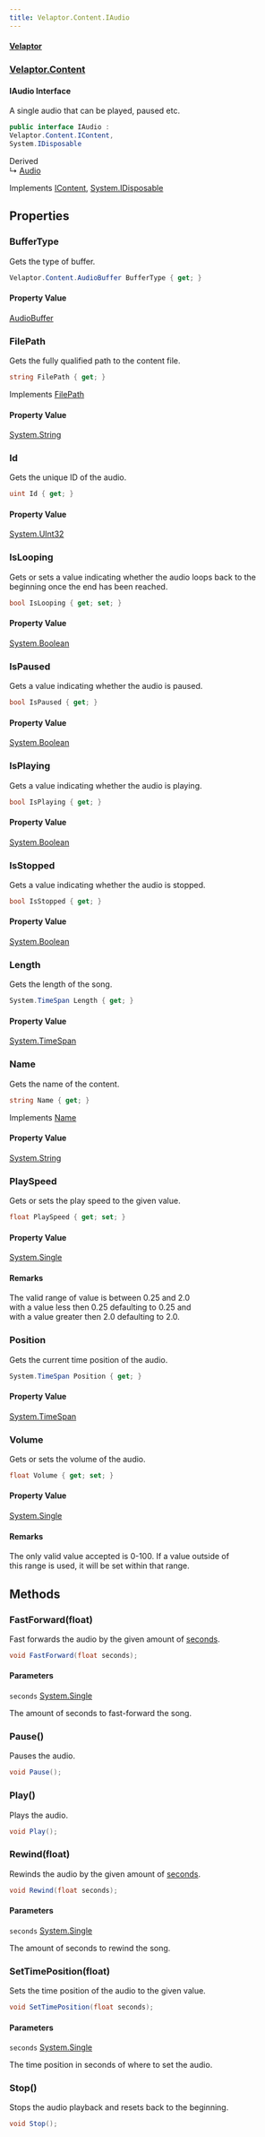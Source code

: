 ```yaml
---
title: Velaptor.Content.IAudio
---
```


#### [Velaptor](Namespaces.md 'Velaptor Namespaces')
### [Velaptor.Content](Velaptor.Content.md 'Velaptor.Content')

#### IAudio Interface

A single audio that can be played, paused etc.

```csharp
public interface IAudio :
Velaptor.Content.IContent,
System.IDisposable
```

Derived  
&#8627; [Audio](Velaptor.Content.Audio.md 'Velaptor.Content.Audio')

Implements [IContent](Velaptor.Content.IContent.md 'Velaptor.Content.IContent'), [System.IDisposable](https://docs.microsoft.com/en-us/dotnet/api/System.IDisposable 'System.IDisposable')
## Properties

<a name='Velaptor.Content.IAudio.BufferType'></a>

### BufferType 

Gets the type of buffer.

```csharp
Velaptor.Content.AudioBuffer BufferType { get; }
```

#### Property Value
[AudioBuffer](Velaptor.Content.AudioBuffer.md 'Velaptor.Content.AudioBuffer')

<a name='Velaptor.Content.IAudio.FilePath'></a>

### FilePath 

Gets the fully qualified path to the content file.

```csharp
string FilePath { get; }
```

Implements [FilePath](Velaptor.Content.IContent.md#Velaptor.Content.IContent.FilePath 'Velaptor.Content.IContent.FilePath')

#### Property Value
[System.String](https://docs.microsoft.com/en-us/dotnet/api/System.String 'System.String')

<a name='Velaptor.Content.IAudio.Id'></a>

### Id 

Gets the unique ID of the audio.

```csharp
uint Id { get; }
```

#### Property Value
[System.UInt32](https://docs.microsoft.com/en-us/dotnet/api/System.UInt32 'System.UInt32')

<a name='Velaptor.Content.IAudio.IsLooping'></a>

### IsLooping 

Gets or sets a value indicating whether the audio loops back to the beginning once the end has been reached.

```csharp
bool IsLooping { get; set; }
```

#### Property Value
[System.Boolean](https://docs.microsoft.com/en-us/dotnet/api/System.Boolean 'System.Boolean')

<a name='Velaptor.Content.IAudio.IsPaused'></a>

### IsPaused 

Gets a value indicating whether the audio is paused.

```csharp
bool IsPaused { get; }
```

#### Property Value
[System.Boolean](https://docs.microsoft.com/en-us/dotnet/api/System.Boolean 'System.Boolean')

<a name='Velaptor.Content.IAudio.IsPlaying'></a>

### IsPlaying 

Gets a value indicating whether the audio is playing.

```csharp
bool IsPlaying { get; }
```

#### Property Value
[System.Boolean](https://docs.microsoft.com/en-us/dotnet/api/System.Boolean 'System.Boolean')

<a name='Velaptor.Content.IAudio.IsStopped'></a>

### IsStopped 

Gets a value indicating whether the audio is stopped.

```csharp
bool IsStopped { get; }
```

#### Property Value
[System.Boolean](https://docs.microsoft.com/en-us/dotnet/api/System.Boolean 'System.Boolean')

<a name='Velaptor.Content.IAudio.Length'></a>

### Length 

Gets the length of the song.

```csharp
System.TimeSpan Length { get; }
```

#### Property Value
[System.TimeSpan](https://docs.microsoft.com/en-us/dotnet/api/System.TimeSpan 'System.TimeSpan')

<a name='Velaptor.Content.IAudio.Name'></a>

### Name 

Gets the name of the content.

```csharp
string Name { get; }
```

Implements [Name](Velaptor.Content.IContent.md#Velaptor.Content.IContent.Name 'Velaptor.Content.IContent.Name')

#### Property Value
[System.String](https://docs.microsoft.com/en-us/dotnet/api/System.String 'System.String')

<a name='Velaptor.Content.IAudio.PlaySpeed'></a>

### PlaySpeed 

Gets or sets the play speed to the given value.

```csharp
float PlaySpeed { get; set; }
```

#### Property Value
[System.Single](https://docs.microsoft.com/en-us/dotnet/api/System.Single 'System.Single')

#### Remarks
The valid range of value is between 0.25 and 2.0  
with a value less then 0.25 defaulting to 0.25 and  
with a value greater then 2.0 defaulting to 2.0.

<a name='Velaptor.Content.IAudio.Position'></a>

### Position 

Gets the current time position of the audio.

```csharp
System.TimeSpan Position { get; }
```

#### Property Value
[System.TimeSpan](https://docs.microsoft.com/en-us/dotnet/api/System.TimeSpan 'System.TimeSpan')

<a name='Velaptor.Content.IAudio.Volume'></a>

### Volume 

Gets or sets the volume of the audio.

```csharp
float Volume { get; set; }
```

#### Property Value
[System.Single](https://docs.microsoft.com/en-us/dotnet/api/System.Single 'System.Single')

#### Remarks
The only valid value accepted is 0-100. If a value outside of  
this range is used, it will be set within that range.
## Methods

<a name='Velaptor.Content.IAudio.FastForward(float)'></a>

### FastForward(float) 

Fast forwards the audio by the given amount of [seconds](Velaptor.Content.IAudio.md#Velaptor.Content.IAudio.FastForward(float).seconds 'Velaptor.Content.IAudio.FastForward(float).seconds').

```csharp
void FastForward(float seconds);
```
#### Parameters

<a name='Velaptor.Content.IAudio.FastForward(float).seconds'></a>

`seconds` [System.Single](https://docs.microsoft.com/en-us/dotnet/api/System.Single 'System.Single')

The amount of seconds to fast-forward the song.

<a name='Velaptor.Content.IAudio.Pause()'></a>

### Pause() 

Pauses the audio.

```csharp
void Pause();
```

<a name='Velaptor.Content.IAudio.Play()'></a>

### Play() 

Plays the audio.

```csharp
void Play();
```

<a name='Velaptor.Content.IAudio.Rewind(float)'></a>

### Rewind(float) 

Rewinds the audio by the given amount of [seconds](Velaptor.Content.IAudio.md#Velaptor.Content.IAudio.Rewind(float).seconds 'Velaptor.Content.IAudio.Rewind(float).seconds').

```csharp
void Rewind(float seconds);
```
#### Parameters

<a name='Velaptor.Content.IAudio.Rewind(float).seconds'></a>

`seconds` [System.Single](https://docs.microsoft.com/en-us/dotnet/api/System.Single 'System.Single')

The amount of seconds to rewind the song.

<a name='Velaptor.Content.IAudio.SetTimePosition(float)'></a>

### SetTimePosition(float) 

Sets the time position of the audio to the given value.

```csharp
void SetTimePosition(float seconds);
```
#### Parameters

<a name='Velaptor.Content.IAudio.SetTimePosition(float).seconds'></a>

`seconds` [System.Single](https://docs.microsoft.com/en-us/dotnet/api/System.Single 'System.Single')

The time position in seconds of where to set the audio.

<a name='Velaptor.Content.IAudio.Stop()'></a>

### Stop() 

Stops the audio playback and resets back to the beginning.

```csharp
void Stop();
```